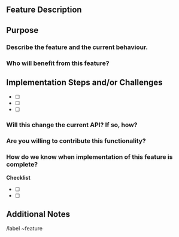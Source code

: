 ## Feature Description

## Purpose

### Describe the feature and the current behaviour.

### Who will benefit from this feature?

## Implementation Steps and/or Challenges

- [ ]
- [ ]
- [ ]

### Will this change the current API? If so, how?

### Are you willing to contribute this functionality?

### How do we know when implementation of this feature is complete?

**Checklist**

- [ ]
- [ ]

## Additional Notes

/label ~feature
